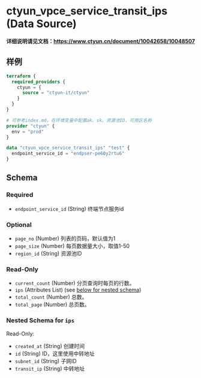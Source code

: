 # ctyun_vpce_service_transit_ips (Data Source)
**详细说明请见文档：https://www.ctyun.cn/document/10042658/10048507**



## 样例

```terraform
terraform {
  required_providers {
    ctyun = {
      source = "ctyun-it/ctyun"
    }
  }
}

# 可参考index.md，在环境变量中配置ak、sk、资源池ID、可用区名称
provider "ctyun" {
  env = "prod"
}

data "ctyun_vpce_service_transit_ips" "test" {
  endpoint_service_id = "endpser-pe60y2rtu6"
}
```

<!-- schema generated by tfplugindocs -->
## Schema

### Required

- `endpoint_service_id` (String) 终端节点服务id

### Optional

- `page_no` (Number) 列表的页码，默认值为1
- `page_size` (Number) 每页数据量大小，取值1-50
- `region_id` (String) 资源池ID

### Read-Only

- `current_count` (Number) 分页查询时每页的行数。
- `ips` (Attributes List) (see [below for nested schema](#nestedatt--ips))
- `total_count` (Number) 总数。
- `total_page` (Number) 总页数。

<a id="nestedatt--ips"></a>
### Nested Schema for `ips`

Read-Only:

- `created_at` (String) 创建时间
- `id` (String) ID，这里使用中转地址
- `subnet_id` (String) 子网ID
- `transit_ip` (String) 中转地址